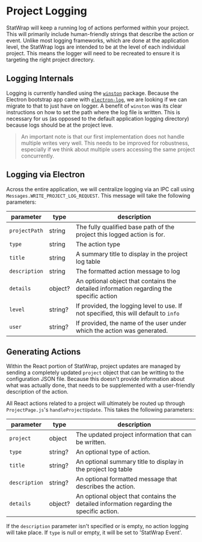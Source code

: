 # Project Logging

StatWrap will keep a running log of actions performed within your project. This will primarily include human-friendly strings that describe the action or event. Unlike most logging frameworks, which are done at the application level, the StatWrap logs are intended to be at the level of each individual project. This means the logger will need to be recreated to ensure it is targeting the right project directory.

## Logging Internals

Logging is currently handled using the [`winston`](https://github.com/winstonjs/winston) package. Because the Electron bootstrap app came with [`electron-log`](https://github.com/megahertz/electron-log), we are looking if we can migrate to that to just have on logger. A benefit of `winston` was its clear instructions on how to set the path where the log file is written. This is necessary for us (as opposed to the default application logging directory) because logs should be at the project leve.

> An important note is that our first implementation does not handle multiple writes very well. This needs to be improved for robustness, especially if we think about multiple users accessing the same project concurrently.

## Logging via Electron

Across the entire application, we will centralize logging via an IPC call using `Messages.WRITE_PROJECT_LOG_REQUEST`. This message will take the following parameters:

| parameter     | type    | description                                                                             |
| ------------- | ------- | --------------------------------------------------------------------------------------- |
| `projectPath` | string  | The fully qualified base path of the project this logged action is for.                 |
| `type`        | string  | The action type                                                                         |
| `title`       | string  | A summary title to display in the project log table                                     |
| `description` | string  | The formatted action message to log                                                     |
| `details`     | object? | An optional object that contains the detailed information regarding the specific action |
| `level`       | string? | If provided, the logging level to use. If not specified, this will default to `info`    |
| `user`        | string? | If provided, the name of the user under which the action was generated.                 |

## Generating Actions

Within the React portion of StatWrap, project updates are managed by sending a completely updated `project` object that can be writting to the configuration JSON file. Because this doesn't provide information about what was actually done, that needs to be supplemented with a user-friendly description of the action.

All React actions related to a project will ultimately be routed up through `ProjectPage.js`'s `handleProjectUpdate`. This takes the following parameters:

| parameter     | type    | description                                                                              |
| ------------- | ------- | ---------------------------------------------------------------------------------------- |
| `project`     | object  | The updated project information that can be written.                                     |
| `type`        | string? | An optional type of action.                                                              |
| `title`       | string? | An optional summary title to display in the project log table                            |
| `description` | string? | An optional formatted message that describes the action.                                 |
| `details`     | object? | An optional object that contains the detailed information regarding the specific action. |

If the `description` parameter isn't specified or is empty, no action logging will take place. If `type` is null or empty, it will be set to 'StatWrap Event'.
